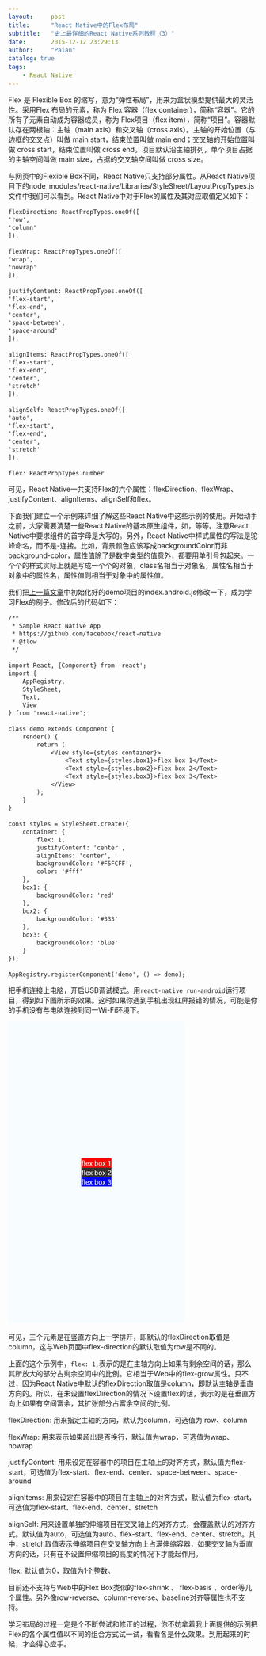 ```yaml
---
layout:     post
title:      "React Native中的Flex布局"
subtitle:   "史上最详细的React Native系列教程（3）"
date:       2015-12-12 23:29:13
author:     "Paian"
catalog: true
tags:
    - React Native
---
```


Flex 是 Flexible Box 的缩写，意为“弹性布局”，用来为盒状模型提供最大的灵活性。采用Flex 布局的元素，称为 Flex 容器（flex container），简称“容器”。它的所有子元素自动成为容器成员，称为 Flex项目（flex item），简称“项目”。容器默认存在两根轴：主轴（main axis）和交叉轴（cross axis）。主轴的开始位置（与边框的交叉点）叫做 main start，结束位置叫做 main end；交叉轴的开始位置叫做 cross start，结束位置叫做 cross end。项目默认沿主轴排列，单个项目占据的主轴空间叫做 main size，占据的交叉轴空间叫做 cross size。

与网页中的Flexible Box不同，React Native只支持部分属性。从React Native项目下的node_modules/react-native/Libraries/StyleSheet/LayoutPropTypes.js文件中我们可以看到。React Native中对于Flex的属性及其对应取值定义如下：

    flexDirection: ReactPropTypes.oneOf([
    'row',
    'column'
    ]),

    flexWrap: ReactPropTypes.oneOf([
    'wrap',
    'nowrap'
    ]),

    justifyContent: ReactPropTypes.oneOf([
    'flex-start',
    'flex-end',
    'center',
    'space-between',
    'space-around'
    ]),

    alignItems: ReactPropTypes.oneOf([
    'flex-start',
    'flex-end',
    'center',
    'stretch'
    ]),

    alignSelf: ReactPropTypes.oneOf([
    'auto',
    'flex-start',
    'flex-end',
    'center',
    'stretch'
    ]),

    flex: ReactPropTypes.number

可见，React Native一共支持Flex的六个属性：flexDirection、flexWrap、justifyContent、alignItems、alignSelf和flex。

下面我们建立一个示例来详细了解这些React Native中这些示例的使用。开始动手之前，大家需要清楚一些React Native的基本原生组件，如<View></View>，<Text></Text>等等。注意React Native中要求组件的首字母是大写的。另外，React Native中样式属性的写法是驼峰命名，而不是-连接。比如，背景颜色应该写成backgroundColor而非background-color，属性值除了是数字类型的值意外，都要用单引号包起来。一个个的样式实际上就是写成一个个的对象，class名相当于对象名，属性名相当于对象中的属性名，属性值则相当于对象中的属性值。

我们把[上一篇文章](https://mobilesite.github.io/2015/12/05/react_native_develop_enviroment/)中初始化好的demo项目的index.android.js修改一下，成为学习Flex的例子。修改后的代码如下：

```
/**
 * Sample React Native App
 * https://github.com/facebook/react-native
 * @flow
 */

import React, {Component} from 'react';
import {
    AppRegistry,
    StyleSheet,
    Text,
    View
} from 'react-native';

class demo extends Component {
    render() {
        return (
            <View style={styles.container}>
                <Text style={styles.box1}>flex box 1</Text>
                <Text style={styles.box2}>flex box 2</Text>
                <Text style={styles.box3}>flex box 3</Text>
            </View>
        );
    }
}

const styles = StyleSheet.create({
    container: {
        flex: 1,
        justifyContent: 'center',
        alignItems: 'center',
        backgroundColor: '#F5FCFF',
        color: '#fff'
    },
    box1: {
        backgroundColor: 'red'
    },
    box2: {
        backgroundColor: '#333'
    },
    box3: {
        backgroundColor: 'blue'
    }
});

AppRegistry.registerComponent('demo', () => demo);

```

把手机连接上电脑，开启USB调试模式。用```react-native run-android```运行项目，得到如下图所示的效果。这时如果你遇到手机出现红屏报错的情况，可能是你的手机没有与电脑连接到同一Wi-Fi环境下。

![截图](/img/in-post/flex_default_direction.jpg)

可见，三个元素是在竖直方向上一字排开，即默认的flexDirection取值是column，这与Web页面中flex-direction的默认取值为row是不同的。

上面的这个示例中，```flex: 1,```表示的是在主轴方向上如果有剩余空间的话，那么其所放大的部分占剩余空间中的比例。它相当于Web中的flex-grow属性。只不过，因为React Native中默认的flexDirection取值是column，即默认主轴是垂直方向的。所以，在未设置flexDirection的情况下设置flex的话，表示的是在垂直方向上如果有空间富余，其扩张部分占富余空间的比例。

flexDirection: 用来指定主轴的方向，默认为column，可选值为 row、column

flexWrap: 用来表示如果超出是否换行，默认值为wrap，可选值为wrap、nowrap

justifyContent: 用来设定在容器中的项目在主轴上的对齐方式，默认值为flex-start，可选值为flex-start、flex-end、center、space-between、space-around

alignItems: 用来设定在容器中的项目在主轴上的对齐方式，默认值为flex-start，可选值为flex-start、flex-end、center、stretch

alignSelf: 用来设置单独的伸缩项目在交叉轴上的对齐方式，会覆盖默认的对齐方式。默认值为auto，可选值为auto、flex-start、flex-end、center、stretch。其中，stretch取值表示伸缩项目在交叉轴方向上占满伸缩容器，如果交叉轴为垂直方向的话，只有在不设置伸缩项目的高度的情况下才能起作用。

flex: 默认值为0，取值为1个整数。

目前还不支持与Web中的Flex Box类似的flex-shrink 、 flex-basis 、order等几个属性。另外像row-reverse、column-reverse、baseline对齐等属性也不支持。

学习布局的过程一定是个不断尝试和修正的过程，你不妨拿着我上面提供的示例把Flex的各个属性值以不同的组合方式试一试，看看各是什么效果。到用起来的时候，才会得心应手。